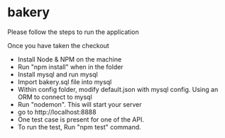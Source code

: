 # bakery

Please follow the steps to run the application

Once you have taken the checkout
- Install Node & NPM on the machine
- Run "npm install" when in the folder
- Install mysql and run mysql
- Import bakery.sql file into mysql
- Within config folder, modify default.json with mysql config. Using an ORM to connect to mysql
- Run "nodemon". This will start your server
- go to http://localhost:8888
- One test case is present for one of the API.
- To run the test, Run "npm test" command.
